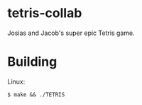 # tetris-collab

Josias and Jacob's super epic Tetris game.

# Building

Linux:
```
$ make && ./TETRIS
```
